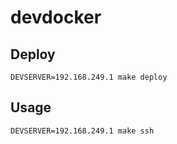 # devdocker

## Deploy

    DEVSERVER=192.168.249.1 make deploy

## Usage

    DEVSERVER=192.168.249.1 make ssh
